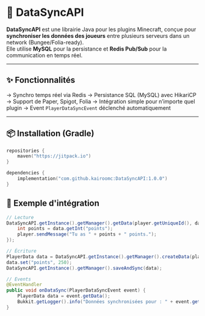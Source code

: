 # 🧠 DataSyncAPI

**DataSyncAPI** est une librairie Java pour les plugins Minecraft, conçue pour **synchroniser les données des joueurs** entre plusieurs serveurs dans un network (Bungee/Folia-ready).  
Elle utilise **MySQL** pour la persistance et **Redis Pub/Sub** pour la communication en temps réel.

---

## ✨ Fonctionnalités

->  Synchro temps réel via Redis
->  Persistance SQL (MySQL) avec HikariCP
->  Support de Paper, Spigot, Folia
->  Intégration simple pour n’importe quel plugin
->  Event `PlayerDataSyncEvent` déclenché automatiquement

---

## 📦 Installation (Gradle)

```kotlin
repositories {
    maven("https://jitpack.io")
}

dependencies {
    implementation("com.github.kairoomc:DataSyncAPI:1.0.0")
}

```
## 🔧 Exemple d'intégration

```java
// Lecture
DataSyncAPI.getInstance().getManager().getData(player.getUniqueId(), data -> {
    int points = data.getInt("points");
    player.sendMessage("Tu as " + points + " points.");
});

// Écriture
PlayerData data = DataSyncAPI.getInstance().getManager().createData(player.getUniqueId());
data.set("points", 250);
DataSyncAPI.getInstance().getManager().saveAndSync(data);

// Events
@EventHandler
public void onDataSync(PlayerDataSyncEvent event) {
    PlayerData data = event.getData();
    Bukkit.getLogger().info("Données synchronisées pour : " + event.getPlayerUUID());
}
